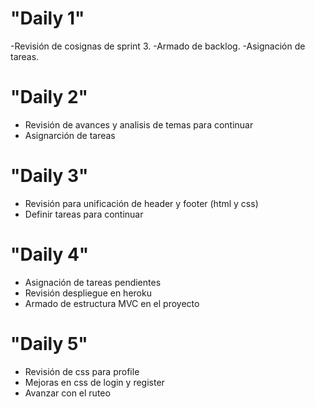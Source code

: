 # "Daily 1"

-Revisión de cosignas de sprint 3.
-Armado de backlog.
-Asignación de tareas.


# "Daily 2"

- Revisión de avances y analisis de temas para continuar
- Asignarción de tareas


# "Daily 3"

- Revisión para unificación de header y footer (html y css)
- Definir tareas para continuar


# "Daily 4"

- Asignación de tareas pendientes
- Revisión despliegue en heroku
- Armado de estructura MVC en el proyecto


# "Daily 5"
- Revisión de css para profile
- Mejoras en css de login y register
- Avanzar con el ruteo

